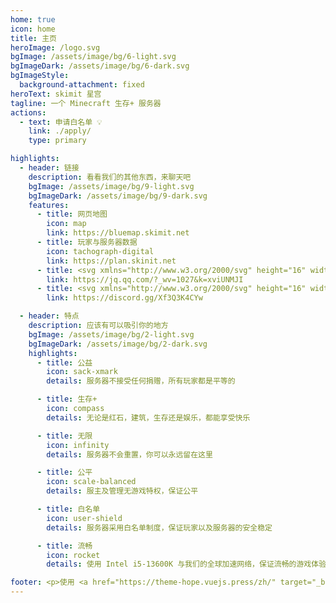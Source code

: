 ```yaml
---
home: true
icon: home
title: 主页
heroImage: /logo.svg
bgImage: /assets/image/bg/6-light.svg
bgImageDark: /assets/image/bg/6-dark.svg
bgImageStyle:
  background-attachment: fixed
heroText: skimit 星宫
tagline: 一个 Minecraft 生存+ 服务器
actions:
  - text: 申请白名单 💡
    link: ./apply/
    type: primary

highlights:
  - header: 链接
    description: 看看我们的其他东西，来聊天吧
    bgImage: /assets/image/bg/9-light.svg
    bgImageDark: /assets/image/bg/9-dark.svg
    features:
      - title: 网页地图
        icon: map
        link: https://bluemap.skimit.net
      - title: 玩家与服务器数据
        icon: tachograph-digital
        link: https://plan.skinit.net
      - title: <svg xmlns="http://www.w3.org/2000/svg" height="16" width="14" viewBox="0 0 448 512"><!--!Font Awesome Free 6.5.1 by @fontawesome - https://fontawesome.com License - https://fontawesome.com/license/free Copyright 2023 Fonticons, Inc.--><path d="M433.8 420.4c-11.5 1.4-44.9-52.7-44.9-52.7 0 31.3-16.1 72.2-51.1 101.8 16.8 5.2 54.8 19.2 45.8 34.4-7.3 12.3-125.5 7.9-159.6 4-34.1 3.8-152.3 8.3-159.6-4-9-15.3 28.9-29.2 45.8-34.4-34.9-29.5-51.1-70.4-51.1-101.8 0 0-33.3 54.1-44.9 52.7-5.4-.7-12.4-29.6 9.3-99.7 10.3-33 22-60.5 40.1-105.8C60.7 98.1 109 0 224 0c113.7 0 163.2 96.1 160.3 215 18.1 45.2 29.9 72.9 40.1 105.8 21.8 70.1 14.7 99.1 9.3 99.7z"/></svg>QQ 群
        link: https://jq.qq.com/?_wv=1027&k=xviUNMJI
      - title: <svg xmlns="http://www.w3.org/2000/svg" height="16" width="20" viewBox="0 0 640 512"><!--!Font Awesome Free 6.5.1 by @fontawesome - https://fontawesome.com License - https://fontawesome.com/license/free Copyright 2023 Fonticons, Inc.--><path d="M524.5 69.8a1.5 1.5 0 0 0 -.8-.7A485.1 485.1 0 0 0 404.1 32a1.8 1.8 0 0 0 -1.9 .9 337.5 337.5 0 0 0 -14.9 30.6 447.8 447.8 0 0 0 -134.4 0 309.5 309.5 0 0 0 -15.1-30.6 1.9 1.9 0 0 0 -1.9-.9A483.7 483.7 0 0 0 116.1 69.1a1.7 1.7 0 0 0 -.8 .7C39.1 183.7 18.2 294.7 28.4 404.4a2 2 0 0 0 .8 1.4A487.7 487.7 0 0 0 176 479.9a1.9 1.9 0 0 0 2.1-.7A348.2 348.2 0 0 0 208.1 430.4a1.9 1.9 0 0 0 -1-2.6 321.2 321.2 0 0 1 -45.9-21.9 1.9 1.9 0 0 1 -.2-3.1c3.1-2.3 6.2-4.7 9.1-7.1a1.8 1.8 0 0 1 1.9-.3c96.2 43.9 200.4 43.9 295.5 0a1.8 1.8 0 0 1 1.9 .2c2.9 2.4 6 4.9 9.1 7.2a1.9 1.9 0 0 1 -.2 3.1 301.4 301.4 0 0 1 -45.9 21.8 1.9 1.9 0 0 0 -1 2.6 391.1 391.1 0 0 0 30 48.8 1.9 1.9 0 0 0 2.1 .7A486 486 0 0 0 610.7 405.7a1.9 1.9 0 0 0 .8-1.4C623.7 277.6 590.9 167.5 524.5 69.8zM222.5 337.6c-29 0-52.8-26.6-52.8-59.2S193.1 219.1 222.5 219.1c29.7 0 53.3 26.8 52.8 59.2C275.3 311 251.9 337.6 222.5 337.6zm195.4 0c-29 0-52.8-26.6-52.8-59.2S388.4 219.1 417.9 219.1c29.7 0 53.3 26.8 52.8 59.2C470.7 311 447.5 337.6 417.9 337.6z"/></svg>Discord
        link: https://discord.gg/Xf3Q3K4CYw

  - header: 特点
    description: 应该有可以吸引你的地方
    bgImage: /assets/image/bg/2-light.svg
    bgImageDark: /assets/image/bg/2-dark.svg
    highlights:
      - title: 公益
        icon: sack-xmark
        details: 服务器不接受任何捐赠，所有玩家都是平等的

      - title: 生存+
        icon: compass
        details: 无论是红石，建筑，生存还是娱乐，都能享受快乐

      - title: 无限
        icon: infinity
        details: 服务器不会重置，你可以永远留在这里

      - title: 公平
        icon: scale-balanced
        details: 服主及管理无游戏特权，保证公平

      - title: 白名单
        icon: user-shield
        details: 服务器采用白名单制度，保证玩家以及服务器的安全稳定

      - title: 流畅
        icon: rocket
        details: 使用 Intel i5-13600K 与我们的全球加速网络，保证流畅的游戏体验

footer: <p>使用 <a href="https://theme-hope.vuejs.press/zh/" target="_blank">VuePress Theme Hope</a> 主题 | CC-BY-SA-4.0 协议, 版权所有 © 2019-现在 skimit</p><p><a href="//beian.miit.gov.cn">苏ICP备2022031552号-2</a></p>
---
```


